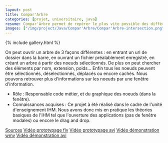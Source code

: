 ```yaml
---
layout: post
title: Compar'Arbre
categories: [projet, universitaire, java]
resume: Compar'Arbre permet de repérer le plus vite possible des différences sur des arbres.
images: ["/img/project/Java/Compar'Arbre/Compar'Arbre-intersection.png"]
---
```

{% include gallery.html %}

On peut ouvrir un arbre de 3 façons différentes : en entrant un url de dossier dans la barre, en ouvrant un fichier préalablement enregistré, en créant un arbre à partir des noeuds sélectionnés. De plus on peut chercher des éléments par nom, extension, poids... Enfin tous les noeuds peuvent être sélectionnés, déselectionnés, déplacés ou encore cachés. Nous pouvons retrouver plus d'informations sur les noeuds par une fenêtre d'information.

* Rôle : Responsable code métier, et du graphique des noeuds (dans la fenêtre).
* Connaissances acquises : Ce projet à été réalisé dans le cadre de l'unité d'enseignement IHM. Nous avons donc mis en pratique les théories basiques de l'IHM tel que l'ouverture des applications (pas de fenêtre modales) ou encore le drag and drop.

<div class="container-link">
  <a href="/img/project/Java/Compar'Arbre/Compar'Arbre.zip" target="_blank">Sources</a>
  <a href="/img/project/Java/Compar'Arbre/compar'Arbre-previewPapier.flv" target="_blank">Vidéo prototypage flv</a>
  <a href="/img/project/Java/Compar'Arbre/compar'Arbre-previewPapier.avi" target="_blank">Vidéo prototypage avi</a>
  <a href="/img/project/Java/Compar'Arbre/Compar'arbre.wmv" target="_blank">Vidéo démonstration wmv</a>
  <a href="/img/project/Java/Compar'Arbre/Compar'arbre.avi" target="_blank">Vidéo démonstration avi</a>
</div>